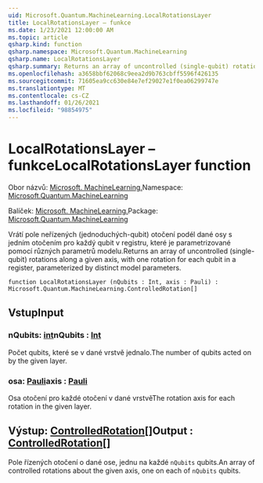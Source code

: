 ```yaml
---
uid: Microsoft.Quantum.MachineLearning.LocalRotationsLayer
title: LocalRotationsLayer – funkce
ms.date: 1/23/2021 12:00:00 AM
ms.topic: article
qsharp.kind: function
qsharp.namespace: Microsoft.Quantum.MachineLearning
qsharp.name: LocalRotationsLayer
qsharp.summary: Returns an array of uncontrolled (single-qubit) rotations along a given axis, with one rotation for each qubit in a register, parameterized by distinct model parameters.
ms.openlocfilehash: a3658bbf62068c9eea2d9b763cbff5596f426135
ms.sourcegitcommit: 71605ea9cc630e84e7ef29027e1f0ea06299747e
ms.translationtype: MT
ms.contentlocale: cs-CZ
ms.lasthandoff: 01/26/2021
ms.locfileid: "98854975"
---
```

# <a name="localrotationslayer-function"></a><span data-ttu-id="52e3c-102">LocalRotationsLayer – funkce</span><span class="sxs-lookup"><span data-stu-id="52e3c-102">LocalRotationsLayer function</span></span>

<span data-ttu-id="52e3c-103">Obor názvů: [Microsoft. MachineLearning.](xref:Microsoft.Quantum.MachineLearning)</span><span class="sxs-lookup"><span data-stu-id="52e3c-103">Namespace: [Microsoft.Quantum.MachineLearning](xref:Microsoft.Quantum.MachineLearning)</span></span>

<span data-ttu-id="52e3c-104">Balíček: [Microsoft. MachineLearning.](https://nuget.org/packages/Microsoft.Quantum.MachineLearning)</span><span class="sxs-lookup"><span data-stu-id="52e3c-104">Package: [Microsoft.Quantum.MachineLearning](https://nuget.org/packages/Microsoft.Quantum.MachineLearning)</span></span>


<span data-ttu-id="52e3c-105">Vrátí pole neřízených (jednoduchých-qubit) otočení podél dané osy s jedním otočením pro každý qubit v registru, které je parametrizované pomocí různých parametrů modelu.</span><span class="sxs-lookup"><span data-stu-id="52e3c-105">Returns an array of uncontrolled (single-qubit) rotations along a given axis, with one rotation for each qubit in a register, parameterized by distinct model parameters.</span></span>

```qsharp
function LocalRotationsLayer (nQubits : Int, axis : Pauli) : Microsoft.Quantum.MachineLearning.ControlledRotation[]
```


## <a name="input"></a><span data-ttu-id="52e3c-106">Vstup</span><span class="sxs-lookup"><span data-stu-id="52e3c-106">Input</span></span>

### <a name="nqubits--int"></a><span data-ttu-id="52e3c-107">nQubits: [int](xref:microsoft.quantum.lang-ref.int)</span><span class="sxs-lookup"><span data-stu-id="52e3c-107">nQubits : [Int](xref:microsoft.quantum.lang-ref.int)</span></span>

<span data-ttu-id="52e3c-108">Počet qubits, které se v dané vrstvě jednalo.</span><span class="sxs-lookup"><span data-stu-id="52e3c-108">The number of qubits acted on by the given layer.</span></span>


### <a name="axis--pauli"></a><span data-ttu-id="52e3c-109">osa: [Pauli](xref:microsoft.quantum.lang-ref.pauli)</span><span class="sxs-lookup"><span data-stu-id="52e3c-109">axis : [Pauli](xref:microsoft.quantum.lang-ref.pauli)</span></span>

<span data-ttu-id="52e3c-110">Osa otočení pro každé otočení v dané vrstvě</span><span class="sxs-lookup"><span data-stu-id="52e3c-110">The rotation axis for each rotation in the given layer.</span></span>



## <a name="output--controlledrotation"></a><span data-ttu-id="52e3c-111">Výstup: [ControlledRotation](xref:Microsoft.Quantum.MachineLearning.ControlledRotation)[]</span><span class="sxs-lookup"><span data-stu-id="52e3c-111">Output : [ControlledRotation](xref:Microsoft.Quantum.MachineLearning.ControlledRotation)[]</span></span>

<span data-ttu-id="52e3c-112">Pole řízených otočení o dané ose, jednu na každé `nQubits` qubits.</span><span class="sxs-lookup"><span data-stu-id="52e3c-112">An array of controlled rotations about the given axis, one on each of `nQubits` qubits.</span></span>
